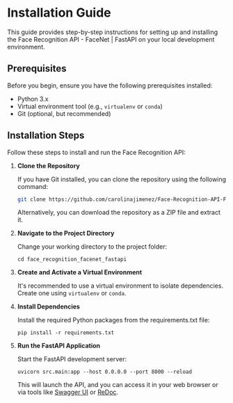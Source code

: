 # Installation Guide

This guide provides step-by-step instructions for setting up and installing the Face Recognition API - FaceNet | FastAPI on your local development environment.

## Prerequisites

Before you begin, ensure you have the following prerequisites installed:

- Python 3.x
- Virtual environment tool (e.g., `virtualenv` or `conda`)
- Git (optional, but recommended)

## Installation Steps

Follow these steps to install and run the Face Recognition API:

1. **Clone the Repository**

   If you have Git installed, you can clone the repository using the following command:

   ```bash
   git clone https://github.com/carolinajimenez/Face-Recognition-API-FaceNet-FastAPI.git
   ```

    Alternatively, you can download the repository as a ZIP file and extract it.

2. **Navigate to the Project Directory**

    Change your working directory to the project folder:

    ```
    cd face_recognition_facenet_fastapi
    ```

3. **Create and Activate a Virtual Environment**

    It's recommended to use a virtual environment to isolate dependencies. Create one using `virtualenv` or `conda`.

4. **Install Dependencies**

    Install the required Python packages from the requirements.txt file:

    ```
    pip install -r requirements.txt
    ```

6. **Run the FastAPI Application**

    Start the FastAPI development server:

    ```
    uvicorn src.main:app --host 0.0.0.0 --port 8000 --reload
    ```

    This will launch the API, and you can access it in your web browser or via tools like [Swagger UI](http://localhost:8000/docs) or [ReDoc](http://localhost:8000/redoc).

